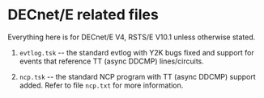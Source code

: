 # DECnet/E related files

Everything here is for DECnet/E V4, RSTS/E V10.1 unless otherwise stated.

1. `evtlog.tsk` -- the standard evtlog with Y2K bugs fixed and support for events that reference TT (async DDCMP) lines/circuits.

2. `ncp.tsk` -- the standard NCP program with TT (async DDCMP) support added.  Refer to file `ncp.txt` for more information.
